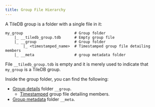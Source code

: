 ```yaml
---
title: Group File Hierarchy
---
```


A TileDB group is a folder with a single file in it:

```
my_group                       # Group folder
    |_ __tiledb_group.tdb      # Empty group file
    |_ __group                 # Group folder
        |_ <timestamped_name>  # Timestamped group file detailing members
    |_ __meta                  # group metadata folder
```

File `__tiledb_group.tdb` is empty and it is merely used to indicate that `my_group` is a TileDB group.

Inside the group folder, you can find the following:

* [Group details](./group.md) folder `__group`.
    * [Timestamped](./timestamped_name.md) group file detailing members.
* [Group metadata](./metadata.md) folder `__meta`.

